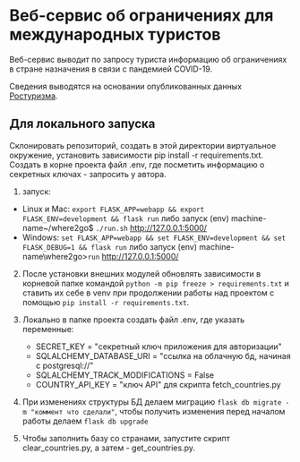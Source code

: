 # Веб-сервис об ограничениях для международных туристов

Веб-сервис выводит по запросу туриста информацию об ограничениях в стране назначения в связи с пандемией COVID-19.

Сведения выводятся на основании опубликованных данных [Ростуризма](https://city.russia.travel/safety/kakie_strany_otkryty/).

## Для локального запуска
Склонировать репозиторий, создать в этой директории виртуальное окружение, установить зависимости  pip install -r requirements.txt. 
Создать в корне проекта файл .env, где посметить информацию о секретных ключах - запросить у автора.

1. запуск: 
* Linux и Mac: `export FLASK_APP=webapp && export FLASK_ENV=development && flask run`
    либо запуск (env) machine-name~/where2go$ `./run.sh`
    http://127.0.0.1:5000/
* Windows: `set FLASK_APP=webapp && set FLASK_ENV=development && set FLASK_DEBUG=1 && flask run`
    либо запуск (env) machine-name\where2go>`run`
    http://127.0.0.1:5000/

2. После установки внешних модулей обновлять зависимости в корневой папке командой `python -m pip freeze > requirements.txt` и ставить их себе в venv при продолжении работы над проектом с помощью `pip install -r requirements.txt`.

3. Локально в папке проекта создать файл .env, где указать переменные:
    * SECRET_KEY = "секретный ключ приложения для авторизации"
    * SQLALCHEMY_DATABASE_URI = "ссылка на облачную бд, начиная с postgresql://"
    * SQLALCHEMY_TRACK_MODIFICATIONS = False
    * COUNTRY_API_KEY = "ключ API" для скрипта fetch_countries.py
    

4. При изменениях структуры БД делаем миграцию `flask db migrate -m "коммент что сделали"`, чтобы получить изменения перед началом работы делаем `flask db upgrade`

5. Чтобы заполнить базу со странами, запустите скрипт clear_countries.py, а затем - get_countries.py.
